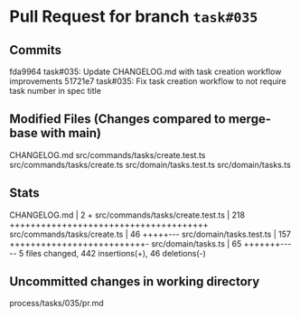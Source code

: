 # Pull Request for branch `task#035`

## Commits
fda9964 task#035: Update CHANGELOG.md with task creation workflow improvements
51721e7 task#035: Fix task creation workflow to not require task number in spec title


## Modified Files (Changes compared to merge-base with main)
CHANGELOG.md
src/commands/tasks/create.test.ts
src/commands/tasks/create.ts
src/domain/tasks.test.ts
src/domain/tasks.ts


## Stats
CHANGELOG.md                      |   2 +
 src/commands/tasks/create.test.ts | 218 ++++++++++++++++++++++++++++++++++++++
 src/commands/tasks/create.ts      |  46 +++++---
 src/domain/tasks.test.ts          | 157 ++++++++++++++++++++++++++-
 src/domain/tasks.ts               |  65 +++++++-----
 5 files changed, 442 insertions(+), 46 deletions(-)
## Uncommitted changes in working directory
process/tasks/035/pr.md


